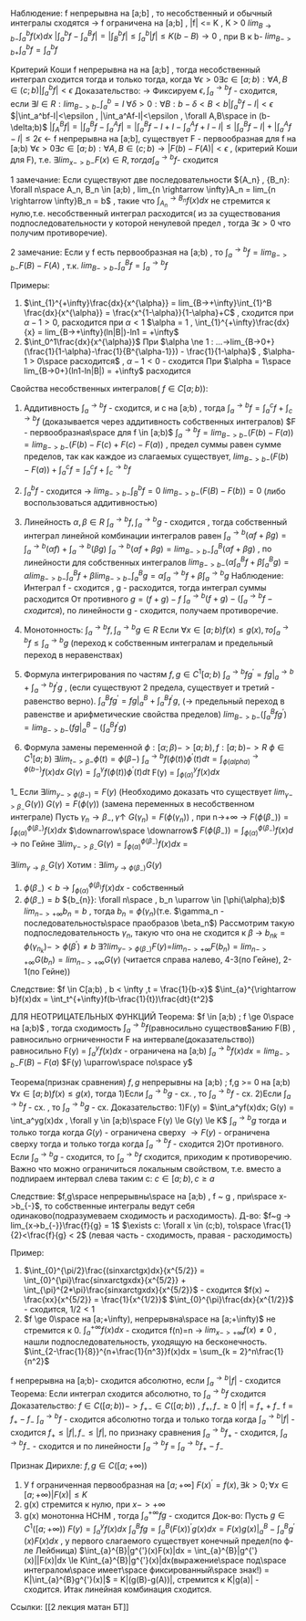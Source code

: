 Наблюдение: f непрерывна на  [a;b] , то несобственный и обычный интегралы сходятся
-> f ограничена на [a;b] , |f| <= K , K > 0
$lim_{B \rightarrow b-} \int_a^b f(x)dx$
$|\int_a^bf - \int_a^Bf|  = |\int_B^b f| \le \int_a^b|f| \le K(b-B) \rightarrow 0$ , при B к b-
$lim_{B->b+}\int_a^bf = \int_a^bf$

Критерий Коши
f  непрерывна на на [a;b] , тогда несобственный интеграл сходится тогда и только тогда, когда $\forall \epsilon > 0 \exists c \in [a;b) : \forall A,B \in (c;b) |\int_a^bf| < \epsilon$
Доказательство:
->
Фиксируем $\epsilon , \int_a^{\rightarrow b}f$ - сходится, если $\exists I \in R: lim_{B->b-}\int_a^b=I$ 
$\forall  \delta > 0: \forall B: b-\delta < B < b |\int_a^bf-I|<\epsilon$
$|\int_a^bf-I|<\epsilon , |\int_a^Af-I|<\epsilon , \forall A,B\space in (b-\delta;b)$
$|\int_A^Bf| = |\int_a^Bf-\int_a^Af| = |\int_a^Bf-I+I-\int_a^Af +I-I| \le |\int_a^Bf-I|+|\int_a^Af-I| \le 2\epsilon$
<-
f непрерывна на [a;b], существует F - первообразная для f на [a;b)
$\forall \epsilon > 0 \exists c \in [a;b) : \forall A,B \in (c;b) \rightarrow |F(b)-F(A)| < \epsilon$ , (критерий Коши для F), т.е. $\exists lim_{x->b-}F(x) \in R, тогда \int_{a}^{\rightarrow b}f$- сходится

1 замечание: Если существуют две последовательности ${A_n} , {B_n}: \forall n\space A_n, B_n \in [a;b) , lim_{n \rightarrow \infty}A_n =  lim_{n \rightarrow \infty}B_n = b$ , такие что $\int_{A_n}^{\rightarrow B_n}f(x)dx$ не стремится к нулю,т.е. несобственный интеграл расходится( из за существования подпоследовательности у которой ненулевой предел , тогда $\exists \epsilon > 0$ что получим противоречие).

2 замечание:
Если у f есть первообразная на [a;b) , 
то $\int_{a}^{\rightarrow b}f = lim_{B->b-}F(B)-F(A)$ , т.к. $lim_{B -> b-}\int_a^Bf = \int_{a}^{\rightarrow b}f$

Примеры:
1) $\int_{1}^{+\infty}\frac{dx}{x^{\alpha}} = lim_{B->+\infty}\int_{1}^B \frac{dx}{x^{\alpha}} = \frac{x^{1-\alpha}}{1-\alpha}+C$ ,  сходится при $\alpha-1>0$, расходится при $\alpha < 1$
$\alpha = 1 , \int_{1}^{+\infty}\frac{dx}{x} = lim_{B->+\infty}(ln|B|)-ln1 = +\infty$
2) $\int_0^1\frac{dx}{x^{\alpha}}$
При $\alpha \ne 1 : ...->lim_{B->0+}(\frac{1}{1-\alpha}-\frac{1}{B^{\alpha-1}}) - \frac{1}{1-\alpha}$ , $\alpha-1 > 0\space расходится$ , $\alpha-1<0$ - сходится 
При $\alpha = 1\space lim_{B->0+}(ln1-ln|B|) = +\infty$ расходится

Свойства несобственных интегралов( $f \in C[a;b)$):
1) Аддитивность
$\int_a^{\rightarrow b}f$ - сходится, и c на [a;b) , тогда 
$\int_a^{\rightarrow b}f = \int_a^{c}f+\int_c^{\rightarrow b}f$ (доказывается через аддитивность собственных интегралов)
$F - первообразная\space для f \in [a;b)$
$\int_a^{\rightarrow b}f = lim_{B->b-}(F(b)-F(a)) = lim_{B->b-}(F(b)-F(c)+F(c)-F(a))$ , предел суммы равен сумме пределов, так как каждое из слагаемых существует, 
$lim_{B->b-}(F(b)-F(a))+\int_a^cf = \int_a^{c}f+\int_c^{\rightarrow b}f$

2) $\int_a^{b}f$ - сходится -> $lim_{B->b-}\int_B^bf = 0$
$lim_{B->b-}(F(B)-F(b)) = 0$
(либо воспользоваться аддитивностью)

3) Линейность
$\alpha , \beta \in R$
$\int_a^{\rightarrow b}f , \int_a^{\rightarrow b}g$ - сходится , тогда собственный интеграл линейной комбинации интегралов равен $\int_a^{\rightarrow b}(\alpha f+\beta g) = \int_a^{\rightarrow b}(\alpha f) + \int_a^{\rightarrow b}(\beta g)$
$\int_a^{\rightarrow b}(\alpha f+\beta g) = lim_{B->b-}\int_a^B(\alpha f+\beta g)$ , по линейности для собственных интегралов
$lim_{B->b-}(\alpha \int_a^B f+ \beta \int_a^B g) = \alpha lim_{B->b-}\int_a^B f+ \beta lim_{B->b-}\int_a^B g = \alpha \int_a^{\rightarrow b} f+ \beta \int_a^{\rightarrow b} g$
Наблюдение:
Интеграл f - сходится , g - расходится, тогда интеграл суммы расходится
От противного
$g = (f+g)-f$
$\int_{a}^{\rightarrow b}(f+g) - (\int_{a}^{\rightarrow b}f - сходится)$, по линейности g - сходится, получаем противоречие.

4) Монотонность:
$\int_{a}^{\rightarrow b}f, \int_{a}^{\rightarrow b}g \in R$
Если $\forall x \in [a;b) f(x) \le g(x), то \int_{a}^{\rightarrow b}f \le \int_{a}^{\rightarrow b}g$ (переход к собственным интегралам и предельный переход в неравенствах)

5) Формула интегрирования по частям
$f,g \in C^{1}[a;b)$
$\int_{a}^{\rightarrow b}fg^{'} = fg|_{a}^{\rightarrow b} + \int_{a}^{\rightarrow b}f^{'}g$ , (если существуют 2 предела, существует и третий - равенство верно).
$\int_{a}^{B}fg^{'} =fg|_{a}^{B} + \int_{a}^{B}f^{'}g$, (-> предельный переход в равенстве и арифметические свойства пределов)
$lim_{B->b-}(\int_{a}^{B}fg^{'}) = lim_{B->b-}(fg|_{a}^{B} - (\int_{a}^{B}f^{'}g)$

6) Формула замены переменной
$\phi : [\alpha; \beta)-> [a;b) , f: [a;b) -> R$
$\phi \in C^{1}[a;b)$
$\exists lim_{t->\beta-}\phi(t) = \phi(\beta-)$
$\int_{a}^{\rightarrow b}f(\phi(t))\phi^{'}(t)dt = \int_{\phi(alpha)}^{\rightarrow \phi(b-)}f(x)dx$
$G(\gamma) = \int_{a}^{\gamma}f(\phi(t))\phi^{'}(t)dt$
F(y) = $\int_{\phi(\alpha)}^{y}f(x)dx$

1_ Если $\exists lim_{y->\phi(\beta-)} = F(y)$ (Необходимо доказать что существует $lim_{\gamma->\beta_{-}}G(\gamma)$)
$G(\gamma) = F(\phi(\gamma))$ (замена переменных в несобственном интеграле)
Пусть $\gamma_n \rightarrow \beta_{-} , \gamma \uparrow$
$G(\gamma_n) = F(\phi(\gamma_n))$ , при n->$+\infty$ -> $F(\phi(\beta_{-})) = \int_{\phi(\alpha)}^{\phi(\beta_{-})}f(x)dx$
$\downarrow\space \downarrow$
$F(\phi(\beta_{-})) = \int_{\phi(\alpha)}^{\phi(\beta_{-})}f(x)d$ -> по Гейне $\exists lim_{\gamma->\beta_{-}}G(\gamma) = \int_{\phi(\alpha)}^{\phi(\beta_{-})}f(x)dx$ = 

$\exists lim_{\gamma \rightarrow \beta_{-}} G(\gamma)$ Хотим : $\exists lim_{y \rightarrow \phi(\beta_{-})}G(y)$
1) $\phi(\beta_{-}) < b$ -> $\int_{\phi(\alpha)}^{\phi(\beta_)}f(x)dx$ - собственный
2) $\phi(\beta_{-}) = b$
${b_{n}}: \forall n\space ,  b_n \uparrow \in [\phi(\alpha);b)$ $lim_{n->+\infty}b_n = b$   , тогда  $b_n = \phi(\gamma_n)$(т.е. $\gamma_n - последовательность\space праобразов \beta_n$)
Рассмотрим такую подпоследовательность $\gamma_n$, такую что она не сходится к $\beta$
-> $b_{n_{}k} = \phi(\gamma_{n_{k}}) -> \phi(\beta^{'}) \ne b$
$\exists ? lim_{y->\phi(\beta_{-})}F(y) =$$lim_{n->+\infty}F(b_n) = lim_{n->+\infty}G(b_n) = lim_{n->+\infty}G(\gamma)$
(читается справа налево, 4-3(по Гейне), 2-1(по Гейне))

Следствие:
$f \in C[a;b) ,  b < \infty ,t = \frac{1}{b-x}$
$\int_{a}^{\rightarrow b}f(x)dx = \int_t^{+\infty}f(b-\frac{1}{t})\frac{dt}{t^2}$

ДЛЯ НЕОТРИЦАТЕЛЬНЫХ ФУНКЦИЙ
Теорема:  $f \in [a;b) ; f \ge 0\space  на [a;b)$ , тогда
сходимость $\int_{a}^{\rightarrow b}f$(равносильно существов$анию F(B) , равносильно огрниченности F на интервале(доказательство)) равносильно F(y) = $\int_{a}^{y}f(x)dx$ - ограничена на [a;b)
$\int_{a}^{\rightarrow b}f(x)dx = lim_{B->b-}F(B)-F(a)$
$F(y) \uparrow\space по\space y$

Теорема(признак сравнения)
$f,g$ непрерывны на [a;b) ; f,g >= 0 на [a;b)
$\forall x \in [a;b) f(x) \le g(x),$ тогда 
1)Если $\int_{a}^{\rightarrow b}g$ - сх. , то  $\int_{a}^{\rightarrow b}f$ - сх.
2)Если $\int_{a}^{\rightarrow b}f$ - сх. , то  $\int_{a}^{\rightarrow b}g$ - сх.
Доказательство:
1)F(y) = $\int_a^yf(x)dx; G(y) = \int_a^yg(x)dx , \forall y \in [a;b)\space F(y) \le G(y) \le K$
$\int_{a}^{\rightarrow b}g$ тогда и только тогда когда $G(y)$ - ограничена сверху $\rightarrow F(y)$ - ограничена сверху тогда и только тогда когда $\int_{a}^{\rightarrow b}f$ - сходится
2)От противного. Если $\int_{a}^{\rightarrow b}g$ - сходится, то $\int_{a}^{\rightarrow b}f$ сходится, приходим к противоречию.
Важно что можно ограничиться локальным свойством, т.е. вместо a подпираем интервал слева таким c: $c \in [a;b) , c \ge a$

Следствие:
$f,g\space непрерывны\space на [a;b) , f ~ g  , при\space  x->b_{-}$, то собственные интегралы ведут себя одинаково(подразумеваем сходимость и расходимость).
Д-во:
$f~g -> lim_{x->b_{-}}\frac{f}{g} = 1$ $\exists c: \forall x \in (c;b), то\space \frac{1}{2}<\frac{f}{g} < 2$ (левая часть - сходимость, правая - расходимость)

Пример:
1) $\int_{0}^{\pi/2}\frac{(sinxarctgx)dx}{x^{5/2}} = \int_{0}^{\pi}\frac{sinxarctgxdx}{x^{5/2}} + \int_{\pi}^{2*\pi}\frac{sinxarctgxdx}{x^{5/2}}$ - сходится
$f(x) ~ \frac{xx}{x^{5/2}} = \frac{1}{x^{1/2}}$
$\int_{0}^{\pi}\frac{dx}{x^{1/2}}$ - сходится, $1/2 < 1$
2)  $f \ge 0\space на [a;+\infty), непрерывна\space на [a;+\infty)$ не стремится к 0.
$\int_a^{+\infty}f(x)dx$ -  сходится
f(n)=n -> $lim_{x->+\infty}f(x) \ne 0$ , нашли подпоследовательность, уходящую на бесконечность.
$\int_{2-\frac{1}{8}}^{n+\frac{1}{n^3}}f(x)dx = \sum_{k = 2}^n\frac{1}{n^2}$

f непрерывна на [a;b)- сходится абсолютно, если
$\int_{a}^{\rightarrow b}|f|$ - сходится
Теорема: Если интеграл сходится абсолютно, то $\int_{a}^{\rightarrow b}f$ сходится
Доказательство:
$f \in C([a;b)) -> f_{+-} \in C([a;b))$ , $f_{+} , f_{-} \ge 0$
|f| = $f_{+}+f_{-}$
f = $f_{+}-f_{-}$
$\int_{a}^{\rightarrow b}f$ - сходится абсолютно тогда и только тогда когда $\int_{a}^{\rightarrow b}|f|$ - сходится
$f_{+} \le |f| , f_{-} \le |f|$, по признаку сравнения $\int_{a}^{\rightarrow b}f_{+}$ - сходится, $\int_{a}^{\rightarrow b}f_{-}$ - сходится  и по линейности $\int_{a}^{\rightarrow b}f$ = $\int_{a}^{\rightarrow b}f_{+}-f_{-}$

Признак Дирихле:
$f,g \in C([a;+\infty))$
1) У f ограниченная первообразная на $[a;+\infty]$
$F(x)^{'} = f(x) , \exists k > 0 ; \forall x \in [a;+\infty) |F(x)| \le K$
2) g(x) стремится к нулю, при $x ->+\infty$
3) g(x) монотонна НСНМ , тогда $\int_{a}^{+\infty}fg$ - сходится
Док-во:
Пусть $g \in C^{1}([a;+\infty))$
$F(y) = \int_{a}^{y}f(x)dx$
$\int_{a}^{B}fg = \int_{a}^{B}(F(x))^{'}g(x)dx = F(x)g(x)|_{a}^{B} - \int_{a}^{B}g^{'}(x)F(x)dx$ , у первого слагаемого существует конечный предел(по ф-ле Лейбница)
$\int_{a}^{B}|g^{'}(x)F(x)|dx = \int_{a}^{B}|g^{'}(x)||F(x)|dx \le K\int_{a}^{B}|g^{'}(x)|dx(выражение\space под\space интегралом\space имеет\space фиксированный\space знак!) = K|\int_{a}^{B}g^{'}(x)|$  = K|(g(B)-g(A))|, стремится к K|g(a)| - сходится.
Итак линейная комбинация сходится.

Ссылки: [[2 лекция матан БТ]]